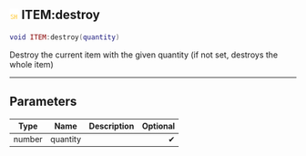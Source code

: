 ## ![shared](.gitbook/assets/shared.png) ITEM:destroy


```lua
void ITEM:destroy(quantity)
```

Destroy the current item with the given quantity (if not set, destroys the whole item)


------
## Parameters

| Type   | Name | Description              | Optional |
| ------ | ---- | ------------------------ | -------: |
| number | quantity |  | ✔ |


